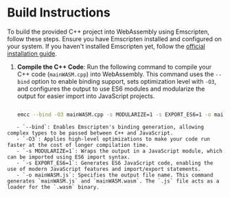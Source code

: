 # Build Instructions

To build the provided C++ project into WebAssembly using Emscripten, follow these steps. Ensure you have Emscripten installed and configured on your system. If you haven't installed Emscripten yet, follow the [official installation guide](https://emscripten.org/docs/getting_started/downloads.html).

1. **Compile the C++ Code**: Run the following command to compile your C++ code (`mainWASM.cpp`) into WebAssembly. This command uses the `--bind` option to enable binding support, sets optimization level with `-O3`, and configures the output to use ES6 modules and modularize the output for easier import into JavaScript projects.

   ```bash

   emcc --bind -O3 mainWASM.cpp -s MODULARIZE=1 -s EXPORT_ES6=1 -o mainWASM.js

   ```

```
   - `--bind`: Enables Emscripten's binding generation, allowing complex types to be passed between C++ and JavaScript.
   - `-O3`: Applies high-level optimizations to make your code run faster at the cost of longer compilation time.
   - `-s MODULARIZE=1`: Wraps the output in a JavaScript module, which can be imported using ES6 import syntax.
   - `-s EXPORT_ES6=1`: Generates ES6 JavaScript code, enabling the use of modern JavaScript features and import/export statements.
   - `-o mainWASM.js`: Specifies the output file name. This command generates `mainWASM.js` and `mainWASM.wasm`. The `.js` file acts as a loader for the `.wasm` binary.
```

